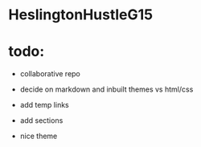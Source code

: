 # HeslingtonHustleG15

# todo:
- collaborative repo
- decide on markdown and inbuilt themes vs html/css

- add temp links
- add sections
- nice theme
